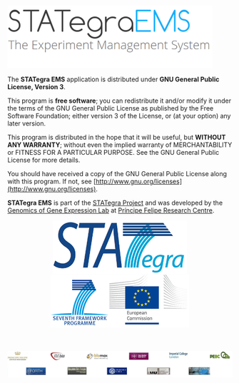 <div class="imageContainer" style="" >
    <img src="../img/stategraems_logo.png" title="STATegra EMS LOGO."/>
</div>

The **STATegra EMS** application is distributed under **GNU General Public License, Version 3**.

This program is **free software**; you can redistribute it and/or modify it under the terms of the GNU General Public License as published by the Free Software Foundation; either version 3 of the License, or (at your option) any later version.

This program is distributed in the hope that it will be useful, but **WITHOUT ANY WARRANTY**; without even the implied warranty of MERCHANTABILITY or FITNESS FOR A PARTICULAR PURPOSE. See the GNU General Public License for more details.

You should have received a copy of the GNU General Public License along with this program. If not, see [http://www.gnu.org/licenses](http://www.gnu.org/licenses).


**STATegra EMS** is part of the [STATegra Project](http://stategra.eu) and was developed by the [Genomics of Gene Expression Lab](http://bioinfo.cipf.es/aconesawp/) at [Príncipe Felipe Research Centre](http://www.cipf.es/).

<div class="imageContainer" style="text-align:center; font-size:10px; color:#898989" >
    <img src="../img/stategra_logo.png" title="The STATegra Project logo."/>
    <img src="../img/stategra_logo2.png" title="7th FRAMEWORK PROGRAMME, EUROPEAN COMMISSION"/>
</div>

<div class="imageContainer" style="margin-top:50px; text-align:center; font-size:10px; color:#898989" >
    <img src="../img/stategra_partners_logo.jpg" title="The STATegra Consorcium."/>
</div>
